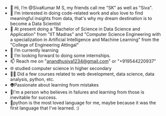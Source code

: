 - 👋 Hi, I’m @SivaKumar M S, my friends call me "SK" as well as "Siva".
- 👀 I’m interested in doing code-related work and also love to find meaningful insights from data, that's why my dream destination is to become a Data Scientist
- 🏫 At present doing a "Bachelor of Science in Data Science and Application" from "IIT Madras" and "Computer Science Engineering with a specialization in Artificial Intelligence and Machine Learning" from the "College of Engineering Attingal" 
- 🌱 I’m currently learning 
- 💞️ I’m looking forward to doing some internships. 
- 📫 Reach me on "anandhusiva1234@gmail.com" or "+919544220937"
- 🌐 studied computer science in higher secondary 
- 🧑‍💻 Did a few courses related to web development, data science, data analysis, python, etc.
- 👽Passionate about learning from mistakes
- 👻I'm a person who believes in failures and learning from those is inevitable for success.
- 🤖python is the most loved language for me, maybe because it was the first language that I've learned. :)

<!---
SivaKumar-004/SivaKumar-004 is a ✨ special ✨ repository because its `README.md` (this file) appears on your GitHub profile.
You can click the Preview link to take a look at your changes.
--->
